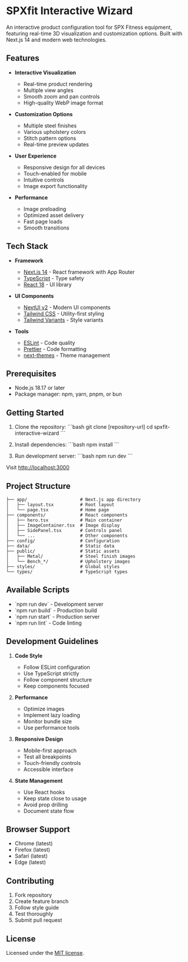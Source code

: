 # SPXfit Interactive Wizard

An interactive product configuration tool for SPX Fitness equipment, featuring real-time 3D visualization and customization options. Built with Next.js 14 and modern web technologies.

## Features

- **Interactive Visualization**
  - Real-time product rendering
  - Multiple view angles
  - Smooth zoom and pan controls
  - High-quality WebP image format

- **Customization Options**
  - Multiple steel finishes
  - Various upholstery colors
  - Stitch pattern options
  - Real-time preview updates

- **User Experience**
  - Responsive design for all devices
  - Touch-enabled for mobile
  - Intuitive controls
  - Image export functionality

- **Performance**
  - Image preloading
  - Optimized asset delivery
  - Fast page loads
  - Smooth transitions

## Tech Stack

- **Framework**
  - [Next.js 14](https://nextjs.org/) - React framework with App Router
  - [TypeScript](https://www.typescriptlang.org/) - Type safety
  - [React 18](https://reactjs.org/) - UI library

- **UI Components**
  - [NextUI v2](https://nextui.org/) - Modern UI components
  - [Tailwind CSS](https://tailwindcss.com/) - Utility-first styling
  - [Tailwind Variants](https://tailwind-variants.org) - Style variants

- **Tools**
  - [ESLint](https://eslint.org/) - Code quality
  - [Prettier](https://prettier.io/) - Code formatting
  - [next-themes](https://github.com/pacocoursey/next-themes) - Theme management

## Prerequisites

- Node.js 18.17 or later
- Package manager: npm, yarn, pnpm, or bun

## Getting Started

1. Clone the repository:
\`\`\`bash
git clone [repository-url]
cd spxfit-interactive-wizard
\`\`\`

2. Install dependencies:
\`\`\`bash
npm install
\`\`\`

3. Run development server:
\`\`\`bash
npm run dev
\`\`\`

Visit [http://localhost:3000](http://localhost:3000)

## Project Structure

```plaintext
├── app/                    # Next.js app directory
│   ├── layout.tsx          # Root layout
│   └── page.tsx            # Home page
├── components/             # React components
│   ├── hero.tsx            # Main container
│   ├── ImageContainer.tsx  # Image display
│   ├── SidePanel.tsx       # Controls panel
│   └── ...                 # Other components
├── config/                 # Configuration
├── data/                   # Static data
├── public/                 # Static assets
│   ├── Metal/              # Steel finish images
│   └── Bench_*/            # Upholstery images
├── styles/                 # Global styles
└── types/                  # TypeScript types
```

## Available Scripts

- \`npm run dev\` - Development server
- \`npm run build\` - Production build
- \`npm run start\` - Production server
- \`npm run lint\` - Code linting

## Development Guidelines

1. **Code Style**
   - Follow ESLint configuration
   - Use TypeScript strictly
   - Follow component structure
   - Keep components focused

2. **Performance**
   - Optimize images
   - Implement lazy loading
   - Monitor bundle size
   - Use performance tools

3. **Responsive Design**
   - Mobile-first approach
   - Test all breakpoints
   - Touch-friendly controls
   - Accessible interface

4. **State Management**
   - Use React hooks
   - Keep state close to usage
   - Avoid prop drilling
   - Document state flow

## Browser Support

- Chrome (latest)
- Firefox (latest)
- Safari (latest)
- Edge (latest)

## Contributing

1. Fork repository
2. Create feature branch
3. Follow style guide
4. Test thoroughly
5. Submit pull request

## License

Licensed under the [MIT license](LICENSE).
